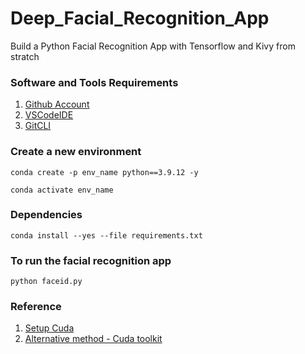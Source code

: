 # Deep_Facial_Recognition_App
Build a Python Facial Recognition App with Tensorflow and Kivy from stratch

### Software and Tools Requirements

1. [Github Account](https://github.com)
2. [VSCodeIDE](https://coe.visualstudio.com/)
3. [GitCLI](https://git-scm.com/book/en/v2/Getting-Started-The-Command-Line)

### Create a new environment

```
conda create -p env_name python==3.9.12 -y
```
```
conda activate env_name
```

### Dependencies

```
conda install --yes --file requirements.txt
```

### To run the facial recognition app

```
python faceid.py
```

### Reference

1. [Setup Cuda](https://medium.com/analytics-vidhya/solution-to-tensorflow-2-not-using-gpu-119fb3e04daa)
2. [Alternative method - Cuda toolkit](https://discuss.tensorflow.org/t/tensorflow-2-5-with-gpu-device-python-3-9-cuda-11-2-2-cudnn-8-1-1-conda-environment-windows-10/1385)